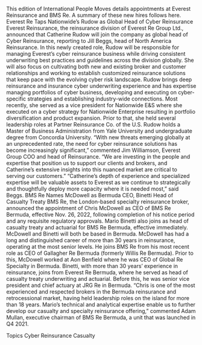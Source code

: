 This edition of International People Moves details appointments at Everest Reinsurance and BMS Re.
A summary of these new hires follows here.
Everest Re Taps Nationwide’s Rudow as Global Head of Cyber Reinsurance
Everest Reinsurance, the reinsurance division of Everest Re Group Ltd., announced that Catherine Rudow will join the company as global head of Cyber Reinsurance, reporting to Jill Beggs, head of North America Reinsurance.
In this newly created role, Rudow will be responsible for managing Everest’s cyber reinsurance business while driving consistent underwriting best practices and guidelines across the division globally. She will also focus on cultivating both new and existing broker and customer relationships and working to establish customized reinsurance solutions that keep pace with the evolving cyber risk landscape.
Rudow brings deep reinsurance and insurance cyber underwriting experience and has expertise managing portfolios of cyber business, developing and executing on cyber-specific strategies and establishing industry-wide connections. Most recently, she served as a vice president for Nationwide E&S where she executed on a cyber strategy for Nationwide Enterprise resulting in portfolio diversification and product expansion. Prior to that, she held several leadership roles at Partner Reinsurance Co. of the U.S.
Rudow holds a Master of Business Administration from Yale University and undergraduate degree from Concordia University.
“With new threats emerging globally at an unprecedented rate, the need for cyber reinsurance solutions has become increasingly significant,” commented Jim Williamson, Everest Group COO and head of Reinsurance. “We are investing in the people and expertise that position us to support our clients and brokers, and Catherine’s extensive insights into this nuanced market are critical to serving our customers.”
“Catherine’s depth of experience and specialized expertise will be valuable assets to Everest as we continue to strategically and thoughtfully deploy more capacity where it is needed most,” said Beggs.
BMS Re Names McDowell as Bermuda CEO, Binetti Head of Casualty Treaty
BMS Re, the London-based specialty reinsurance broker, announced the appointment of Chris McDowell as CEO of BMS Re Bermuda, effective Nov. 26, 2022, following completion of his notice period and any requisite regulatory approvals. Mario Binetti also joins as head of casualty treaty and actuarial for BMS Re Bermuda, effective immediately. McDowell and Binetti will both be based in Bermuda.
McDowell has had a long and distinguished career of more than 30 years in reinsurance, operating at the most senior levels. He joins BMS Re from his most recent role as CEO of Gallagher Re Bermuda (formerly Willis Re Bermuda). Prior to this, McDowell worked at Aon Benfield where he was CEO of Global Re Specialty in Bermuda.
Binetti, with more than 30 years’ experience in reinsurance, joins from Everest Re Bermuda, where he served as head of casualty treaty underwriting and actuarial. Before this, he was senior vice president and chief actuary at JRG Re in Bermuda.
“Chris is one of the most experienced and respected brokers in the Bermuda reinsurance and retrocessional market, having held leadership roles on the island for more than 18 years. Mario’s technical and analytical expertise enable us to further develop our casualty and specialty reinsurance offering,” commented Adam Mullan, executive chairman of BMS Re Bermuda, a unit that was launched in Q4 2021.

Topics
Cyber
Reinsurance
Casualty
